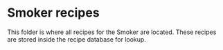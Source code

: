 # Smoker recipes
This folder is where all recipes for the Smoker are located. These recipes are stored inside the recipe database for lookup.